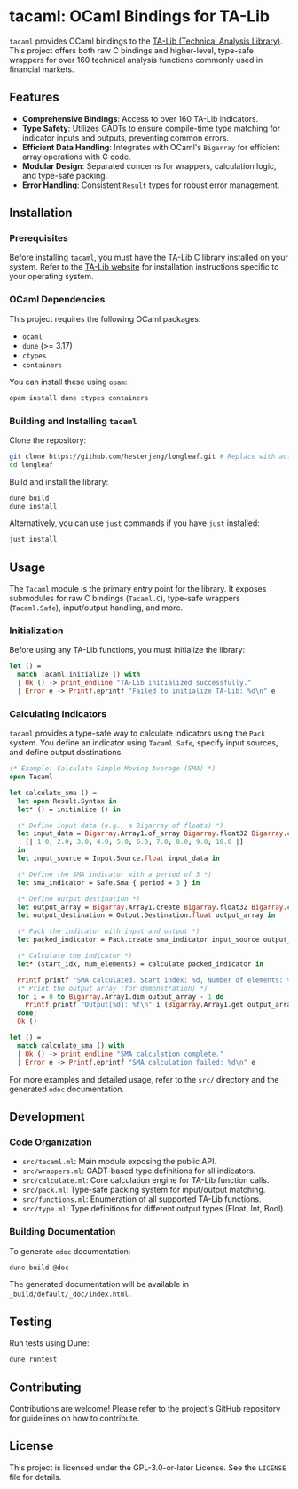 # tacaml: OCaml Bindings for TA-Lib

`tacaml` provides OCaml bindings to the [TA-Lib (Technical Analysis Library)](https://ta-lib.org/). This project offers both raw C bindings and higher-level, type-safe wrappers for over 160 technical analysis functions commonly used in financial markets.

## Features

- **Comprehensive Bindings**: Access to over 160 TA-Lib indicators.
- **Type Safety**: Utilizes GADTs to ensure compile-time type matching for indicator inputs and outputs, preventing common errors.
- **Efficient Data Handling**: Integrates with OCaml's `Bigarray` for efficient array operations with C code.
- **Modular Design**: Separated concerns for wrappers, calculation logic, and type-safe packing.
- **Error Handling**: Consistent `Result` types for robust error management.

## Installation

### Prerequisites

Before installing `tacaml`, you must have the TA-Lib C library installed on your system. Refer to the [TA-Lib website](https://ta-lib.org/hdr_install.html) for installation instructions specific to your operating system.

### OCaml Dependencies

This project requires the following OCaml packages:

- `ocaml`
- `dune` (>= 3.17)
- `ctypes`
- `containers`

You can install these using `opam`:

```bash
opam install dune ctypes containers
```

### Building and Installing `tacaml`

Clone the repository:

```bash
git clone https://github.com/hesterjeng/longleaf.git # Replace with actual repo URL if different
cd longleaf
```

Build and install the library:

```bash
dune build
dune install
```

Alternatively, you can use `just` commands if you have `just` installed:

```bash
just install
```

## Usage

The `Tacaml` module is the primary entry point for the library. It exposes submodules for raw C bindings (`Tacaml.C`), type-safe wrappers (`Tacaml.Safe`), input/output handling, and more.

### Initialization

Before using any TA-Lib functions, you must initialize the library:

```ocaml
let () = 
  match Tacaml.initialize () with
  | Ok () -> print_endline "TA-Lib initialized successfully."
  | Error e -> Printf.eprintf "Failed to initialize TA-Lib: %d\n" e
```

### Calculating Indicators

`tacaml` provides a type-safe way to calculate indicators using the `Pack` system. You define an indicator using `Tacaml.Safe`, specify input sources, and define output destinations.

```ocaml
(* Example: Calculate Simple Moving Average (SMA) *)
open Tacaml

let calculate_sma () = 
  let open Result.Syntax in
  let* () = initialize () in

  (* Define input data (e.g., a Bigarray of floats) *)
  let input_data = Bigarray.Array1.of_array Bigarray.float32 Bigarray.c_layout
    [| 1.0; 2.0; 3.0; 4.0; 5.0; 6.0; 7.0; 8.0; 9.0; 10.0 |]
  in
  let input_source = Input.Source.float input_data in

  (* Define the SMA indicator with a period of 3 *)
  let sma_indicator = Safe.Sma { period = 3 } in

  (* Define output destination *)
  let output_array = Bigarray.Array1.create Bigarray.float32 Bigarray.c_layout (Bigarray.Array1.dim input_data) in
  let output_destination = Output.Destination.float output_array in

  (* Pack the indicator with input and output *)
  let packed_indicator = Pack.create sma_indicator input_source output_destination in

  (* Calculate the indicator *)
  let* (start_idx, num_elements) = calculate packed_indicator in

  Printf.printf "SMA calculated. Start index: %d, Number of elements: %d\n" start_idx num_elements;
  (* Print the output array (for demonstration) *)
  for i = 0 to Bigarray.Array1.dim output_array - 1 do
    Printf.printf "Output[%d]: %f\n" i (Bigarray.Array1.get output_array i)
  done;
  Ok ()

let () = 
  match calculate_sma () with
  | Ok () -> print_endline "SMA calculation complete."
  | Error e -> Printf.eprintf "SMA calculation failed: %d\n" e
```

For more examples and detailed usage, refer to the `src/` directory and the generated `odoc` documentation.

## Development

### Code Organization

- `src/tacaml.ml`: Main module exposing the public API.
- `src/wrappers.ml`: GADT-based type definitions for all indicators.
- `src/calculate.ml`: Core calculation engine for TA-Lib function calls.
- `src/pack.ml`: Type-safe packing system for input/output matching.
- `src/functions.ml`: Enumeration of all supported TA-Lib functions.
- `src/type.ml`: Type definitions for different output types (Float, Int, Bool).

### Building Documentation

To generate `odoc` documentation:

```bash
dune build @doc
```

The generated documentation will be available in `_build/default/_doc/index.html`.

## Testing

Run tests using Dune:

```bash
dune runtest
```

## Contributing

Contributions are welcome! Please refer to the project's GitHub repository for guidelines on how to contribute.

## License

This project is licensed under the GPL-3.0-or-later License. See the `LICENSE` file for details.
